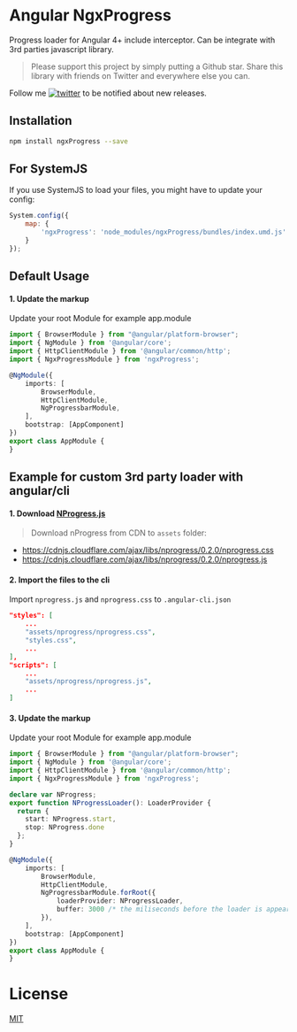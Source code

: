 # Angular NgxProgress

Progress loader for Angular 4+ include interceptor. Can be integrate with 3rd parties javascript library.

> Please support this project by simply putting a Github star. Share this library with friends on Twitter and everywhere else you can.

Follow me [![twitter](https://img.shields.io/twitter/follow/wizardnet972.svg?style=social&label=%20wizardnet972)](https://twitter.com/wizardnet972) to be notified about new releases.

## Installation

```sh
npm install ngxProgress --save
```

## For SystemJS

If you use SystemJS to load your files, you might have to update your config:

```js
System.config({
    map: {
        'ngxProgress': 'node_modules/ngxProgress/bundles/index.umd.js'
    }
});
```

## Default Usage

#### 1. Update the markup
Update your root Module for example app.module

```ts
import { BrowserModule } from "@angular/platform-browser";
import { NgModule } from '@angular/core';
import { HttpClientModule } from '@angular/common/http';
import { NgxProgressModule } from 'ngxProgress';

@NgModule({
    imports: [
        BrowserModule,
        HttpClientModule,
        NgProgressbarModule,
    ],
    bootstrap: [AppComponent]
})
export class AppModule {
}
```

## Example for custom 3rd party loader with angular/cli

#### 1. Download [NProgress.js](http://ricostacruz.com/nprogress)
> Download nProgress from CDN to `assets` folder:
- https://cdnjs.cloudflare.com/ajax/libs/nprogress/0.2.0/nprogress.css
- https://cdnjs.cloudflare.com/ajax/libs/nprogress/0.2.0/nprogress.js

#### 2. Import the files to the cli
Import `nprogress.js` and `nprogress.css` to `.angular-cli.json`

```json
"styles": [
    ...
    "assets/nprogress/nprogress.css",
    "styles.css",
    ...
],
"scripts": [
    ...
    "assets/nprogress/nprogress.js",
    ...
]
```

#### 3. Update the markup
Update your root Module for example app.module

```ts
import { BrowserModule } from "@angular/platform-browser";
import { NgModule } from '@angular/core';
import { HttpClientModule } from '@angular/common/http';
import { NgxProgressModule } from 'ngxProgress';

declare var NProgress;
export function NProgressLoader(): LoaderProvider {
  return {
    start: NProgress.start,
    stop: NProgress.done
  };
}

@NgModule({
    imports: [
        BrowserModule,
        HttpClientModule,
        NgProgressbarModule.forRoot({
            loaderProvider: NProgressLoader,
            buffer: 3000 /* the miliseconds before the loader is appear */
        }),
    ],
    bootstrap: [AppComponent]
})
export class AppModule {
}
```

# License
 [MIT](/LICENSE)

